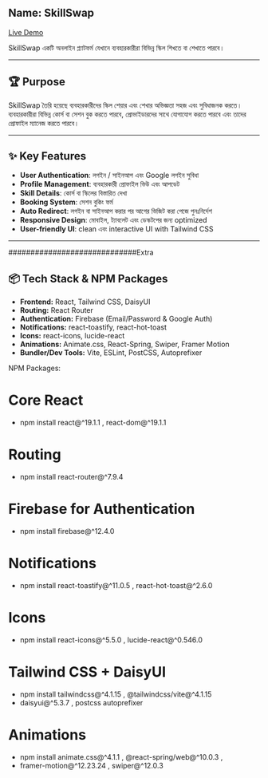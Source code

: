 ## Name: SkillSwap 

[Live Demo](https://b12-a09-category-sunflower.vercel.app/)  

SkillSwap একটি অনলাইন প্ল্যাটফর্ম যেখানে ব্যবহারকারীরা বিভিন্ন স্কিল শিখতে বা শেখাতে পারবে।  

---

## 🏆 Purpose
SkillSwap তৈরি হয়েছে ব্যবহারকারীদের স্কিল শেয়ার এবং শেখার অভিজ্ঞতা সহজ এবং সুবিধাজনক করতে।  
ব্যবহারকারীরা বিভিন্ন কোর্স বা সেশন বুক করতে পারবে, প্রোভাইডারদের সাথে যোগাযোগ করতে পারবে এবং তাদের প্রোফাইল ম্যানেজ করতে পারবে।  

---

## ✨ Key Features
- **User Authentication**: লগইন / সাইনআপ এবং Google লগইন সুবিধা  
- **Profile Management**: ব্যবহারকারী প্রোফাইল ভিউ এবং আপডেট  
- **Skill Details**: কোর্স বা স্কিলের বিস্তারিত দেখা  
- **Booking System**: সেশন বুকিং ফর্ম  
- **Auto Redirect**: লগইন বা সাইনআপ করার পর আগের ভিজিট করা পেজে পুনঃনির্দেশ  
- **Responsive Design**: মোবাইল, ট্যাবলেট এবং ডেস্কটপের জন্য optimized  
- **User-friendly UI**: clean এবং interactive UI with Tailwind CSS  

---

#############################Extra
## 📦 Tech Stack & NPM Packages
- **Frontend:** React, Tailwind CSS, DaisyUI  
- **Routing:** React Router  
- **Authentication:** Firebase (Email/Password & Google Auth)  
- **Notifications:** react-toastify, react-hot-toast  
- **Icons:** react-icons, lucide-react  
- **Animations:** Animate.css, React-Spring, Swiper, Framer Motion  
- **Bundler/Dev Tools:** Vite, ESLint, PostCSS, Autoprefixer

NPM Packages:

# Core React
- npm install react@^19.1.1 , react-dom@^19.1.1

# Routing
- npm install react-router@^7.9.4

# Firebase for Authentication
- npm install firebase@^12.4.0

# Notifications
- npm install react-toastify@^11.0.5 , react-hot-toast@^2.6.0

# Icons
- npm install react-icons@^5.5.0 , lucide-react@^0.546.0

# Tailwind CSS + DaisyUI
- npm install tailwindcss@^4.1.15 , @tailwindcss/vite@^4.1.15 
- daisyui@^5.3.7 , postcss autoprefixer

# Animations
- npm install animate.css@^4.1.1 , @react-spring/web@^10.0.3 , 
- framer-motion@^12.23.24 , swiper@^12.0.3

